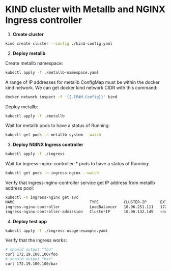 # KIND cluster with Metallb and NGINX Ingress controller

1. **Create cluster**
 
```bash
kind create cluster --config ./kind-config.yaml
```
2. **Deploy metallb**

Create metallb namespace:

```bash
kubectl apply -f ./metallb-namespace.yaml
```

A range of IP addresses for metallb ConfigMap must be within the docker kind network. We can get docker kind network CIDR with this command:

```bash
docker network inspect -f '{{.IPAM.Config}}' kind
```

Deploy metallb:

```bash
kubectl apply -f ./metallb
```
Wait for metallb pods to have a status of Running:

```bash
kubectl get pods -n metallb-system --watch
```

3. **Deploy NGINX Ingress controller**
   
```bash
kubectl apply -f ./ingress
```

Wait for ingress-nginx-controller-* pods to have a status of Running:

```bash
kubectl get pods -n ingress-nginx --watch
```

Verify that ingress-nginx-controller service get IP address from metallb address pool:

```bash
kubectl -n ingress-nginx get svc
NAME                                 TYPE           CLUSTER-IP      EXTERNAL-IP      PORT(S)                      AGE
ingress-nginx-controller             LoadBalancer   10.96.251.111   172.19.100.100   80:30717/TCP,443:30962/TCP   35m
ingress-nginx-controller-admission   ClusterIP      10.96.132.149   <none>           443/TCP                      35m
```

4. **Deploy test app**

```bash
kubectl apply -f ./ingress-usage-example.yaml 
```

Verify that the ingress works:

```bash
# should output "foo"
curl 172.19.100.100/foo
# should output "bar"
curl 172.19.100.100/bar
```
